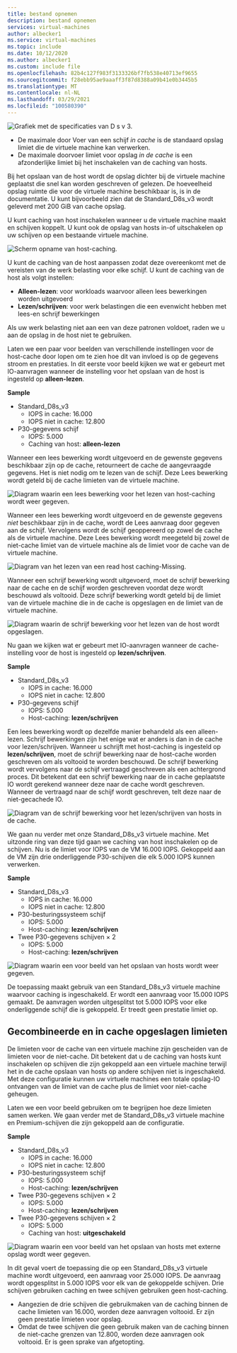 ```yaml
---
title: bestand opnemen
description: bestand opnemen
services: virtual-machines
author: albecker1
ms.service: virtual-machines
ms.topic: include
ms.date: 10/12/2020
ms.author: albecker1
ms.custom: include file
ms.openlocfilehash: 82b4c127f983f3133326bf7fb538e40713ef9655
ms.sourcegitcommit: f28ebb95ae9aaaff3f87d8388a09b41e0b3445b5
ms.translationtype: MT
ms.contentlocale: nl-NL
ms.lasthandoff: 03/29/2021
ms.locfileid: "100580390"
---
```

![Grafiek met de specificaties van D s v 3.](media/vm-disk-performance/dsv3-documentation.jpg)

- De maximale door Voer van een schijf *in cache* is de standaard opslag limiet die de virtuele machine kan verwerken.
- De maximale doorvoer limiet voor opslag *in de cache* is een afzonderlijke limiet bij het inschakelen van de caching van hosts.

Bij het opslaan van de host wordt de opslag dichter bij de virtuele machine geplaatst die snel kan worden geschreven of gelezen. De hoeveelheid opslag ruimte die voor de virtuele machine beschikbaar is, is in de documentatie. U kunt bijvoorbeeld zien dat de Standard_D8s_v3 wordt geleverd met 200 GiB van cache opslag.

U kunt caching van host inschakelen wanneer u de virtuele machine maakt en schijven koppelt. U kunt ook de opslag van hosts in-of uitschakelen op uw schijven op een bestaande virtuele machine.

![Scherm opname van host-caching.](media/vm-disk-performance/host-caching.jpg)

U kunt de caching van de host aanpassen zodat deze overeenkomt met de vereisten van de werk belasting voor elke schijf. U kunt de caching van de host als volgt instellen:

- **Alleen-lezen**: voor workloads waarvoor alleen lees bewerkingen worden uitgevoerd
- **Lezen/schrijven**: voor werk belastingen die een evenwicht hebben met lees-en schrijf bewerkingen

Als uw werk belasting niet aan een van deze patronen voldoet, raden we u aan de opslag in de host niet te gebruiken.

Laten we een paar voor beelden van verschillende instellingen voor de host-cache door lopen om te zien hoe dit van invloed is op de gegevens stroom en prestaties. In dit eerste voor beeld kijken we wat er gebeurt met IO-aanvragen wanneer de instelling voor het opslaan van de host is ingesteld op **alleen-lezen**.

**Sample**

- Standard_D8s_v3
  - IOPS in cache: 16.000
  - IOPS niet in cache: 12.800
- P30-gegevens schijf
  - IOPS: 5.000
  - Caching van host: **alleen-lezen**

Wanneer een lees bewerking wordt uitgevoerd en de gewenste gegevens beschikbaar zijn op de cache, retourneert de cache de aangevraagde gegevens. Het is niet nodig om te lezen van de schijf. Deze Lees bewerking wordt geteld bij de cache limieten van de virtuele machine.

![Diagram waarin een lees bewerking voor het lezen van host-caching wordt weer gegeven.](media/vm-disk-performance/host-caching-read-hit.jpg)

Wanneer een lees bewerking wordt uitgevoerd en de gewenste gegevens *niet* beschikbaar zijn in de cache, wordt de Lees aanvraag door gegeven aan de schijf. Vervolgens wordt de schijf geoppereerd op zowel de cache als de virtuele machine. Deze Lees bewerking wordt meegeteld bij zowel de niet-cache limiet van de virtuele machine als de limiet voor de cache van de virtuele machine.

![Diagram van het lezen van een read host caching-Missing.](media/vm-disk-performance/host-caching-read-miss.jpg)

Wanneer een schrijf bewerking wordt uitgevoerd, moet de schrijf bewerking naar de cache en de schijf worden geschreven voordat deze wordt beschouwd als voltooid. Deze schrijf bewerking wordt geteld bij de limiet van de virtuele machine die in de cache is opgeslagen en de limiet van de virtuele machine.

![Diagram waarin de schrijf bewerking voor het lezen van de host wordt opgeslagen.](media/vm-disk-performance/host-caching-write.jpg)

Nu gaan we kijken wat er gebeurt met IO-aanvragen wanneer de cache-instelling voor de host is ingesteld op **lezen/schrijven**.

**Sample**

- Standard_D8s_v3
  - IOPS in cache: 16.000
  - IOPS niet in cache: 12.800
- P30-gegevens schijf
  - IOPS: 5.000
  - Host-caching: **lezen/schrijven**

Een lees bewerking wordt op dezelfde manier behandeld als een alleen-lezen. Schrijf bewerkingen zijn het enige wat er anders is dan in de cache voor lezen/schrijven. Wanneer u schrijft met host-caching is ingesteld op **lezen/schrijven**, moet de schrijf bewerking naar de host-cache worden geschreven om als voltooid te worden beschouwd. De schrijf bewerking wordt vervolgens naar de schijf vertraagd geschreven als een achtergrond proces. Dit betekent dat een schrijf bewerking naar de in cache geplaatste IO wordt gerekend wanneer deze naar de cache wordt geschreven. Wanneer de vertraagd naar de schijf wordt geschreven, telt deze naar de niet-gecachede IO.

![Diagram van de schrijf bewerking voor het lezen/schrijven van hosts in de cache.](media/vm-disk-performance/host-caching-read-write.jpg)

We gaan nu verder met onze Standard_D8s_v3 virtuele machine. Met uitzonde ring van deze tijd gaan we caching van host inschakelen op de schijven. Nu is de limiet voor IOPS van de VM 16.000 IOPS. Gekoppeld aan de VM zijn drie onderliggende P30-schijven die elk 5.000 IOPS kunnen verwerken.

**Sample**

- Standard_D8s_v3
  - IOPS in cache: 16.000
  - IOPS niet in cache: 12.800
- P30-besturingssysteem schijf
  - IOPS: 5.000
  - Host-caching: **lezen/schrijven**
- Twee P30-gegevens schijven × 2
  - IOPS: 5.000
  - Host-caching: **lezen/schrijven**

![Diagram waarin een voor beeld van het opslaan van hosts wordt weer gegeven.](media/vm-disk-performance/host-caching-example-without-remote.jpg)

De toepassing maakt gebruik van een Standard_D8s_v3 virtuele machine waarvoor caching is ingeschakeld. Er wordt een aanvraag voor 15.000 IOPS gemaakt. De aanvragen worden uitgesplitst tot 5.000 IOPS voor elke onderliggende schijf die is gekoppeld. Er treedt geen prestatie limiet op.

## <a name="combined-uncached-and-cached-limits"></a>Gecombineerde en in cache opgeslagen limieten

De limieten voor de cache van een virtuele machine zijn gescheiden van de limieten voor de niet-cache. Dit betekent dat u de caching van hosts kunt inschakelen op schijven die zijn gekoppeld aan een virtuele machine terwijl het in de cache opslaan van hosts op andere schijven niet is ingeschakeld. Met deze configuratie kunnen uw virtuele machines een totale opslag-IO ontvangen van de limiet van de cache plus de limiet voor niet-cache geheugen.

Laten we een voor beeld gebruiken om te begrijpen hoe deze limieten samen werken. We gaan verder met de Standard_D8s_v3 virtuele machine en Premium-schijven die zijn gekoppeld aan de configuratie.

**Sample**

- Standard_D8s_v3
  - IOPS in cache: 16.000
  - IOPS niet in cache: 12.800
- P30-besturingssysteem schijf
  - IOPS: 5.000
  - Host-caching: **lezen/schrijven**
- Twee P30-gegevens schijven × 2
  - IOPS: 5.000
  - Host-caching: **lezen/schrijven**
- Twee P30-gegevens schijven × 2
  - IOPS: 5.000
  - Caching van host: **uitgeschakeld**

![Diagram waarin een voor beeld van het opslaan van hosts met externe opslag wordt weer gegeven.](media/vm-disk-performance/host-caching-example-with-remote.jpg)

In dit geval voert de toepassing die op een Standard_D8s_v3 virtuele machine wordt uitgevoerd, een aanvraag voor 25.000 IOPS. De aanvraag wordt opgesplitst in 5.000 IOPS voor elk van de gekoppelde schijven. Drie schijven gebruiken caching en twee schijven gebruiken geen host-caching.

- Aangezien de drie schijven die gebruikmaken van de caching binnen de cache limieten van 16.000, worden deze aanvragen voltooid. Er zijn geen prestatie limieten voor opslag.
- Omdat de twee schijven die geen gebruik maken van de caching binnen de niet-cache grenzen van 12.800, worden deze aanvragen ook voltooid. Er is geen sprake van afgetopting.

